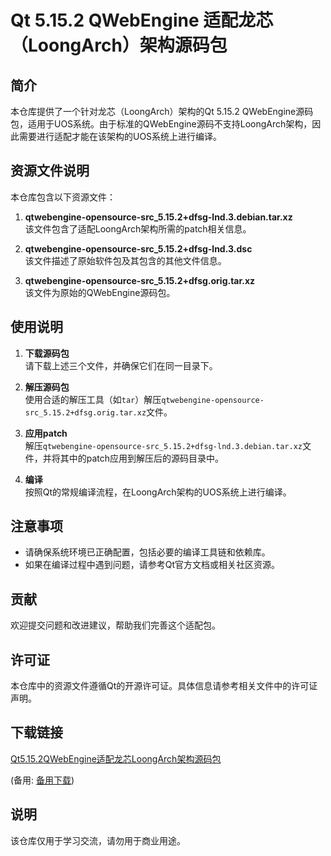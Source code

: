 # Qt 5.15.2 QWebEngine 适配龙芯（LoongArch）架构源码包

## 简介

本仓库提供了一个针对龙芯（LoongArch）架构的Qt 5.15.2 QWebEngine源码包，适用于UOS系统。由于标准的QWebEngine源码不支持LoongArch架构，因此需要进行适配才能在该架构的UOS系统上进行编译。

## 资源文件说明

本仓库包含以下资源文件：

1. **qtwebengine-opensource-src_5.15.2+dfsg-lnd.3.debian.tar.xz**  
   该文件包含了适配LoongArch架构所需的patch相关信息。

2. **qtwebengine-opensource-src_5.15.2+dfsg-lnd.3.dsc**  
   该文件描述了原始软件包及其包含的其他文件信息。

3. **qtwebengine-opensource-src_5.15.2+dfsg.orig.tar.xz**  
   该文件为原始的QWebEngine源码包。

## 使用说明

1. **下载源码包**  
   请下载上述三个文件，并确保它们在同一目录下。

2. **解压源码包**  
   使用合适的解压工具（如`tar`）解压`qtwebengine-opensource-src_5.15.2+dfsg.orig.tar.xz`文件。

3. **应用patch**  
   解压`qtwebengine-opensource-src_5.15.2+dfsg-lnd.3.debian.tar.xz`文件，并将其中的patch应用到解压后的源码目录中。

4. **编译**  
   按照Qt的常规编译流程，在LoongArch架构的UOS系统上进行编译。

## 注意事项

- 请确保系统环境已正确配置，包括必要的编译工具链和依赖库。
- 如果在编译过程中遇到问题，请参考Qt官方文档或相关社区资源。

## 贡献

欢迎提交问题和改进建议，帮助我们完善这个适配包。

## 许可证

本仓库中的资源文件遵循Qt的开源许可证。具体信息请参考相关文件中的许可证声明。

## 下载链接
[Qt5.15.2QWebEngine适配龙芯LoongArch架构源码包](https://pan.quark.cn/s/0aa7fad9d1b7) 

(备用: [备用下载](https://pan.baidu.com/s/1xfi-wZyh0FW98_yO0l3a-A?pwd=cdwp))

## 说明

该仓库仅用于学习交流，请勿用于商业用途。
